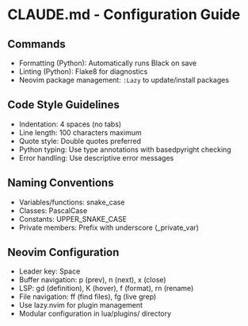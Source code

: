 # CLAUDE.md - Configuration Guide

## Commands
- Formatting (Python): Automatically runs Black on save
- Linting (Python): Flake8 for diagnostics
- Neovim package management: `:Lazy` to update/install packages

## Code Style Guidelines
- Indentation: 4 spaces (no tabs)
- Line length: 100 characters maximum
- Quote style: Double quotes preferred
- Python typing: Use type annotations with basedpyright checking
- Error handling: Use descriptive error messages

## Naming Conventions
- Variables/functions: snake_case
- Classes: PascalCase
- Constants: UPPER_SNAKE_CASE
- Private members: Prefix with underscore (_private_var)

## Neovim Configuration
- Leader key: Space
- Buffer navigation: <leader>p (prev), <leader>n (next), <leader>x (close)
- LSP: gd (definition), K (hover), <leader>f (format), <leader>rn (rename)
- File navigation: <leader>ff (find files), <leader>fg (live grep)
- Use lazy.nvim for plugin management
- Modular configuration in lua/plugins/ directory